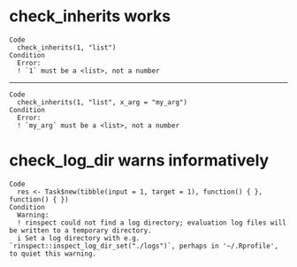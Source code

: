 # check_inherits works

    Code
      check_inherits(1, "list")
    Condition
      Error:
      ! `1` must be a <list>, not a number

---

    Code
      check_inherits(1, "list", x_arg = "my_arg")
    Condition
      Error:
      ! `my_arg` must be a <list>, not a number

# check_log_dir warns informatively

    Code
      res <- Task$new(tibble(input = 1, target = 1), function() { }, function() { })
    Condition
      Warning:
      ! rinspect could not find a log directory; evaluation log files will be written to a temporary directory.
      i Set a log directory with e.g. `rinspect::inspect_log_dir_set("./logs")`, perhaps in '~/.Rprofile', to quiet this warning.


